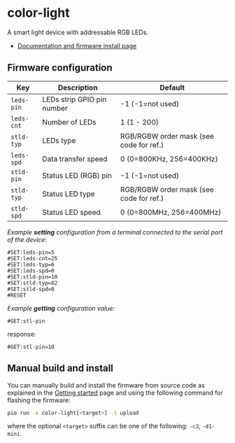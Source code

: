 # color-light

A smart light device with addressable RGB LEDs.

- [Documentation and firmware install page](https://homegenie.it/mini/1.2/examples/smart-led-lights/)


## Firmware configuration

| Key        | Description                | Default                                 |
|------------|----------------------------|-----------------------------------------|
| `leds-pin` | LEDs strip GPIO pin number | -1 (-1=not used)                        |
| `leds-cnt` | Number of LEDs             | 1 (1 - 200)                             |
| `stld-typ` | LEDs type                  | RGB/RGBW order mask (see code for ref.) |
| `leds-spd` | Data transfer speed        | 0 (0=800KHz, 256=400KHz)                |
| `stld-pin` | Status LED (RGB) pin       | -1 (-1=not used)                        |
| `stld-typ` | Status LED type            | RGB/RGBW order mask (see code for ref.) |
| `stld-spd` | Status LED speed           | 0 (0=800MHz, 256=400MHz)                |

*Example **setting** configuration from a terminal connected to the serial port of the device:*

```
#SET:leds-pin=5
#SET:leds-cnt=25
#SET:leds-typ=6
#SET:leds-spd=0
#SET:stld-pin=10
#SET:stld-typ=82
#SET:stld-spd=0
#RESET
```

*Example **getting** configuration value:*

```
#GET:stl-pin
```
response:
```
#GET:stl-pin=10
```

## Manual build and install

You can manually build and install the firmware from source code
as explained in the [Getting started](../../getting-started#custom-firmware) page
and using the following command for flashing the firmware:

```bash
pio run -e color-light[<target>] -t upload
```

where the optional `<target>` suffix can be one of the following: `-c3`, `-d1-mini`.